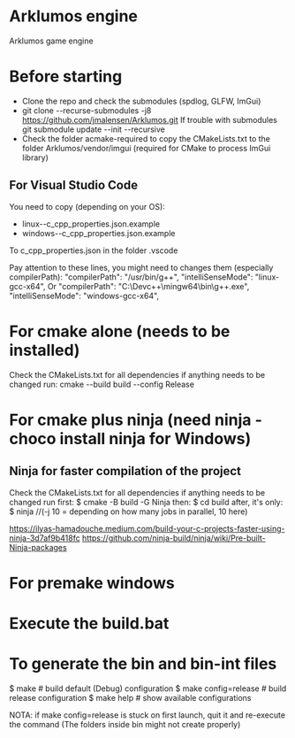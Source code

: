 # Arklumos engine

Arklumos game engine

# Before starting
- Clone the repo and check the submodules (spdlog, GLFW, ImGui)
- git clone --recurse-submodules -j8 https://github.com/jmalensen/Arklumos.git
If trouble with submodules
git submodule update --init --recursive
- Check the folder acmake-required to copy the CMakeLists.txt to the folder Arklumos/vendor/imgui (required for CMake to process ImGui library)

## For Visual Studio Code
You need to copy (depending on your OS):
- linux--c_cpp_properties.json.example
- windows--c_cpp_properties.json.example

To c_cpp_properties.json in the folder .vscode

Pay attention to these lines, you might need to changes them (especially compilerPath):
"compilerPath": "/usr/bin/g++",
"intelliSenseMode": "linux-gcc-x64",
Or
"compilerPath": "C:\\Devc++\\mingw64\\bin\\g++.exe",
"intelliSenseMode": "windows-gcc-x64",



# For cmake alone (needs to be installed)
Check the CMakeLists.txt for all dependencies if anything needs to be changed
run: cmake --build build --config Release
# For cmake plus ninja (need ninja - choco install ninja for Windows)
## Ninja for faster compilation of the project
Check the CMakeLists.txt for all dependencies if anything needs to be changed
run first: $ cmake -B build -G Ninja
then: $ cd build
after, it's only: $ ninja //(-j 10 = depending on how many jobs in parallel, 10 here)

https://ilyas-hamadouche.medium.com/build-your-c-projects-faster-using-ninja-3d7af9b418fc
https://github.com/ninja-build/ninja/wiki/Pre-built-Ninja-packages


# For premake windows
# Execute the build.bat
# To generate the bin and bin-int files
$ make                # build default (Debug) configuration
$ make config=release # build release configuration
$ make help           # show available configurations

NOTA: if make config=release is stuck on first launch, quit it and re-execute the command (The folders inside bin might not create properly)